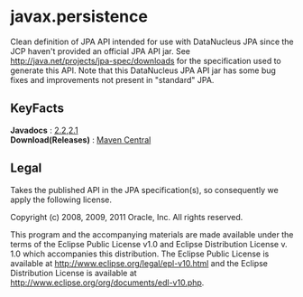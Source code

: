# javax.persistence

Clean definition of JPA API intended for use with DataNucleus JPA since the JCP haven't provided an official JPA API jar.
See http://java.net/projects/jpa-spec/downloads for the specification used to generate this API.
Note that this DataNucleus JPA API jar has some bug fixes and improvements not present in "standard" JPA.


## KeyFacts

__Javadocs__ : [2.2](http://www.datanucleus.org/javadocs/javax.persistence/2.2/),[2.1](http://www.datanucleus.org/javadocs/javax.persistence/2.1/)  
__Download(Releases)__ : [Maven Central](http://central.maven.org/maven2/org/datanucleus/javax.persistence)  


## Legal

Takes the published API in the JPA specification(s), so consequently we apply the following license.

Copyright (c) 2008, 2009, 2011 Oracle, Inc. All rights reserved.

This program and the accompanying materials are made available under the
terms of the Eclipse Public License v1.0 and Eclipse Distribution License v. 1.0
which accompanies this distribution.  The Eclipse Public License is available
at http://www.eclipse.org/legal/epl-v10.html and the Eclipse Distribution License
is available at http://www.eclipse.org/org/documents/edl-v10.php.

